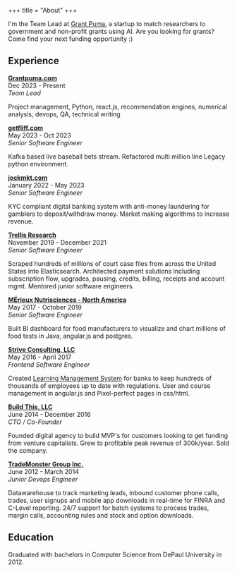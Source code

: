 +++
title = "About"
+++

I'm the Team Lead at [Grant Puma](https://grantpuma.com), a startup to
match researchers to government and non-profit grants using AI. Are you looking for grants?
Come find your next funding opportunity :)

## Experience

**[Grantpuma.com](https://grantpuma.com)**\
Dec 2023 - Present\
*Team Lead*

Project management, Python, react.js, recommendation engines, numerical analysis, devops, QA, technical writing

**[getfliff.com](https://getfliff.com)**\
May 2023 - Oct 2023\
*Senior Software Engineer*

Kafka based live baseball bets stream. Refactored multi million line Legacy python environment.

**[jockmkt.com](https://jockmkt.com)**\
January 2022 - May 2023\
*Senior Software Engineer*

KYC compliant digital banking system with anti-money laundering for 
gamblers to deposit/withdraw money. Market making algorithms to increase revenue.

**[Trellis Research](https://trellis.law)**\
November 2019 - December 2021\
*Senior Software Engineer*

Scraped hundreds of millions of court case files from across the United States into Elasticsearch.
Architected payment solutions including subscription flow, upgrades, pausing, credits,
billing, receipts and account mgmt. Mentored junior software engineers.

**[MÉrieux Nutrisciences - North America](https://www.merieuxnutrisciences.com/)**\
May 2017 - October 2019\
*Senior Software Engineer*

Built BI dashboard for food manufacturers to visualize and chart millions of food tests in Java, angular.js and postgres.

**[Strive Consulting, LLC](https://www.launchconsulting.com/strive)**\
May 2016 - April 2017\
*Frontend Software Engineer*

Created [Learning Management System](https://lmgr.bai.org/lms-web/) for banks to keep hundreds of thousands of employees up to date with regulations.
User and course management in angular.js and Pixel-perfect pages in css/html.

**[Build This, LLC](https://buildthis.com)**\
June 2014 - December 2016\
*CTO / Co-Founder*

Founded digital agency to build MVP's for customers looking to get funding from venture capitalists.
Grew to profitable peak revenue of 300k/year. Sold the company.

**[TradeMonster Group Inc.](https://www.marketswiki.com/wiki/TradeMONSTER)**\
June 2012 - March 2014\
*Junior Devops Engineer*

Datawarehouse to track marketing leads, inbound customer phone calls, trades, user signups
and mobile app downloads in real-time for FINRA and C-Level reporting. 24/7 support for batch systems
to process trades, margin calls, accounting rules and stock and option downloads.

## Education
Graduated with bachelors in Computer Science from DePaul University in 2012.
